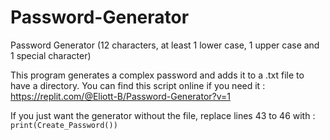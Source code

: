 # Password-Generator
Password Generator (12 characters, at least 1 lower case, 1 upper case and 1 special character) 

This program generates a complex password and adds it to a .txt file to have a directory.
You can find this script online if you need it : 
https://replit.com/@Eliott-B/Password-Generator?v=1

If you just want the generator without the file, replace lines 43 to 46 with : 
`print(Create_Password())`

